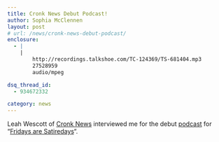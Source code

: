 ```yaml
---
title: Cronk News Debut Podcast!
author: Sophia McClennen
layout: post
# url: /news/cronk-news-debut-podcast/
enclosure:
  - |
    |
        http://recordings.talkshoe.com/TC-124369/TS-681404.mp3
        27528959
        audio/mpeg

dsq_thread_id:
  - 934672332

category: news
---
```

Leah Wescott of [Cronk News][1] interviewed me for the debut [podcast][2] for &#8220;[Fridays are Satiredays][3]&#8220;.

 [1]: http://www.cronknews.com/
 [2]: http://recordings.talkshoe.com/TC-124369/TS-681404.mp3
 [3]: http://www.cronknews.com/2012/11/16/podcast-debut-friday-is-satireday-today-at-100/